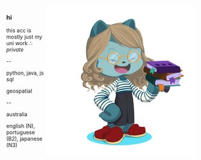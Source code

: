 <img align="right" width="400" height="400" src="https://github.com/vinxa/vinxa/blob/main/octocat-1675235608595.png?raw=true">

### 


### hi

this acc is mostly just my uni work ∴ *private*

 --

python, java, js sql

geospatial


--

australia

english (N), portuguese (B2), japanese (N3)





<!--
**vinxa/vinxa** is a ✨ _special_ ✨ repository because its `README.md` (this file) appears on your GitHub profile.

Here are some ideas to get you started:

- 🔭 I’m currently working on ...
- 🌱 I’m currently learning ...
- 👯 I’m looking to collaborate on ...
- 🤔 I’m looking for help with ...
- 💬 Ask me about ...
- 📫 How to reach me: ...
- 😄 Pronouns: ...
- ⚡ Fun fact: ...
-->
